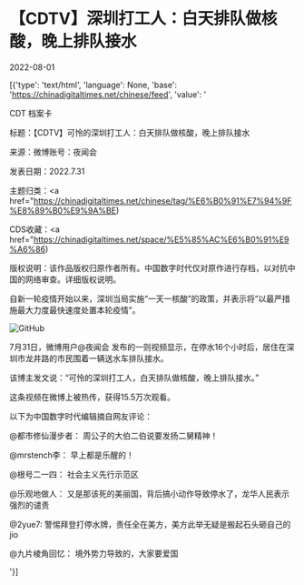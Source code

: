 # 【CDTV】深圳打工人：白天排队做核酸，晚上排队接水

2022-08-01

[{'type': 'text/html', 'language': None, 'base': 'https://chinadigitaltimes.net/chinese/feed', 'value': '

CDT 档案卡

标题：【CDTV】可怜的深圳打工人：白天排队做核酸，晚上排队接水

来源：微博账号：夜闻会

发表日期：2022.7.31

主题归类：<a href="https://chinadigitaltimes.net/chinese/tag/%E6%B0%91%E7%94%9F%E8%89%B0%E9%9A%BE)

CDS收藏：<a href="https://chinadigitaltimes.net/space/%E5%85%AC%E6%B0%91%E9%A6%86)

版权说明：该作品版权归原作者所有。中国数字时代仅对原作进行存档，以对抗中国的网络审查。详细版权说明。







自新一轮疫情开始以来，深圳当局实施“一天一核酸”的政策，并表示将“以最严措施最大力度最快速度处置本轮疫情”。

![GitHub](https://chinadigitaltimes.net/chinese/files/2022/08/深圳以最严措施最大力度最快速度处置本轮疫情.jpg)

7月31日，微博用户@夜闻会 发布的一则视频显示，在停水16个小时后，居住在深圳市龙井路的市民围着一辆送水车排队接水。

该博主发文说：“可怜的深圳打工人，白天排队做核酸，晚上排队接水。”

这条视频在微博上被热传，获得15.5万次观看。

以下为中国数字时代编辑摘自网友评论：



@都市修仙漫步者： 周公子的大伯二伯说要发扬二舅精神！

@mrstench李： 早上都是乐醒的！

@根号二一四： 社会主义先行示范区

@乐观地做人： 又是那该死的美丽国，背后搞小动作导致停水了，龙华人民表示强烈的谴责

@2yue7: 警惕拜登打停水牌，责任全在美方，美方此举无疑是搬起石头砸自己的jio

@九片棱角回忆： 境外势力导致的，大家要爱国

'}]